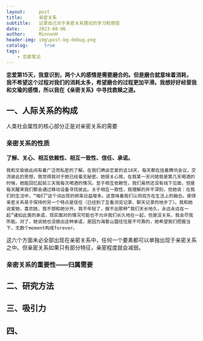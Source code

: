 ```yaml
---
layout:     post
title:      亲密关系
subtitle:   记录自己对于亲密关系理论的学习和感悟
date:       2023-08-06
author:     MinnanH
header-img: img\post-bg-debug.png
catalog: 	  true
tags:
    - 恋爱笔记
---
```


**恋爱第15天，我意识到，两个人的感情是需要磨合的。但是磨合就意味着消耗，我不希望这个过程对我们的消耗太多，希望磨合的过程更加平滑。我想好好经营我和文瑜的感情，所以我在《亲密关系》中寻找救赎之道。**

## 一、人际关系的构成
人类社会属性的核心部分正是对亲密关系的需要

### 亲密关系的性质
**了解、关心、相互依赖性、相互一致性、信任、承诺。**  

    我和文瑜彼此间有着广泛而私密的了解。在我们俩谈恋爱的这18天，每天都在挂着腾讯会议，交流彼此的思想，我觉得我对于她已经毫无秘密。她很关心我，在我某一天问她我是第几天喝酒的时候，她能回忆起前三天我每次喝酒的情况。至于相互依赖性，我们虽然还没有线下见面，但是每天醒来我们都会通过移动设备寻找彼此。关于相互一致性，我理解的并不深刻，但她说：在我们的生活中，“咱们”这个词出现的频率日益增多。这意味着我们认同双方在生活上的融合。使得亲密关系易于保持的另一个特点是信任（已经到了互看浏览记录、聊天记录的地步了）。我和她说爱她，喜欢她，我不想和她分开。我不年轻了，做不出那种“我们天长地久，永远永远在一起”诸如此类的承诺，现实面对的情况可能也不允许我们长久地在一起，但是没关系，我会尽我所能。对了，她说她也没做出这种承诺，是因为海誓山盟往往是不可靠的，她希望我们把握当下，无数个moment构成forever。

这六个方面未必全部出现在亲密关系中，任何一个要素都可以单独出现于亲密关系之中。但亲密关系如果只有部分特征，亲密程度就会减弱。

### 亲密关系的重要性——归属需要

## 二、研究方法

## 三、吸引力

## 四、

